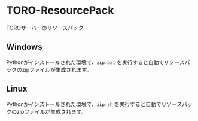 # TORO-ResourcePack

TOROサーバーのリソースパック

## Windows

Pythonがインストールされた環境で、`zip.bat` を実行すると自動でリソースパックのzipファイルが生成されます。

## Linux

Pythonがインストールされた環境で、`zip.sh` を実行すると自動でリソースパックのzipファイルが生成されます。
